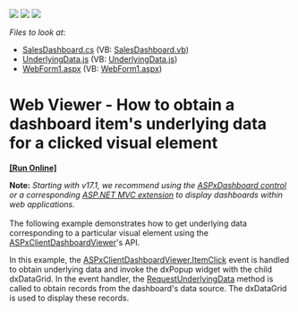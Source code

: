 <!-- default badges list -->
![](https://img.shields.io/endpoint?url=https://codecentral.devexpress.com/api/v1/VersionRange/128580523/14.2.3%2B)
[![](https://img.shields.io/badge/Open_in_DevExpress_Support_Center-FF7200?style=flat-square&logo=DevExpress&logoColor=white)](https://supportcenter.devexpress.com/ticket/details/T115445)
[![](https://img.shields.io/badge/📖_How_to_use_DevExpress_Examples-e9f6fc?style=flat-square)](https://docs.devexpress.com/GeneralInformation/403183)
<!-- default badges end -->
<!-- default file list -->
*Files to look at*:

* [SalesDashboard.cs](./CS/Dashboard_UnderlyingDataWeb/SalesDashboard.cs) (VB: [SalesDashboard.vb](./VB/Dashboard_UnderlyingDataWeb/SalesDashboard.vb))
* [UnderlyingData.js](./CS/Dashboard_UnderlyingDataWeb/Scripts/UnderlyingData.js) (VB: [UnderlyingData.js](./VB/Dashboard_UnderlyingDataWeb/Scripts/UnderlyingData.js))
* [WebForm1.aspx](./CS/Dashboard_UnderlyingDataWeb/WebForm1.aspx) (VB: [WebForm1.aspx](./VB/Dashboard_UnderlyingDataWeb/WebForm1.aspx))
<!-- default file list end -->
# Web Viewer - How to obtain a dashboard item's underlying data for a clicked visual element
<!-- run online -->
**[[Run Online]](https://codecentral.devexpress.com/t115445/)**
<!-- run online end -->


<p><strong>Note:</strong> <em>Starting with v17.1, we recommend using the <a href="https://documentation.devexpress.com/Dashboard/CustomDocument16976.aspx">ASPxDashboard control</a> or a corresponding <a href="https://documentation.devexpress.com/Dashboard/CustomDocument16977.aspx">ASP.NET MVC extension</a> to display dashboards within web applications.</em><br><br>The following example demonstrates how to get underlying data corresponding to a particular visual element using the <a href="http://documentation.devexpress.com/#Dashboard/clsDevExpressDashboardWebScriptsASPxClientDashboardViewertopic">ASPxClientDashboardViewer</a>'s API.</p>
<p>In this example, the <a href="http://documentation.devexpress.com/#Dashboard/DevExpressDashboardWebScriptsASPxClientDashboardViewer_ItemClicktopic">ASPxClientDashboardViewer.ItemClick</a> event is handled to obtain underlying data and invoke the dxPopup widget with the child dxDataGrid. In the event handler, the <a href="http://documentation.devexpress.com/#Dashboard/DevExpressDashboardWebScriptsASPxClientDashboardViewer_RequestUnderlyingDatatopic">RequestUnderlyingData</a> method is called to obtain records from the dashboard's data source. The dxDataGrid is used to display these records.</p>

<br/>


